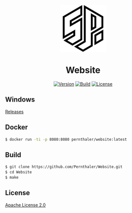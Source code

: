 <div align="center">
    <a href="https://github.com/Pernthaler/Website/blob/master/client/src/public/favicon.png"><img src="https://github.com/Pernthaler/Website/raw/master/client/src/public/favicon.png" alt="Logo" width="150" height="auto"></a>
    <h1>Website</h1>
    <a href="https://github.com/Pernthaler/Website/tags"><img alt="Version" src="https://img.shields.io/github/v/release/Pernthaler/Website?label=Version"></a>
    <a href="https://github.com/Pernthaler/Website/actions/workflows/build.yml"><img alt="Build" src="https://github.com/Pernthaler/Website/actions/workflows/build.yml/badge.svg"></a>
    <a href="https://github.com/Pernthaler/Website/blob/master/LICENSE"><img alt="License" src="https://img.shields.io/github/license/Pernthaler/Website?label=License"></a>
</div>


## Windows

[Releases](https://github.com/Pernthaler/Website/releases)

## Docker

```bash
$ docker run -ti -p 8080:8080 pernthaler/website:latest
```

## Build

```bash
$ git clone https://github.com/Pernthaler/Website.git
$ cd Website
$ make
```

## License

[Apache License 2.0](https://github.com/Pernthaler/Website/blob/master/LICENSE)